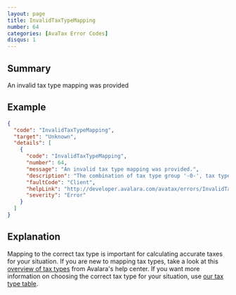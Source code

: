 ```yaml
---
layout: page
title: InvalidTaxTypeMapping
number: 64
categories: [AvaTax Error Codes]
disqus: 1
---
```


## Summary

An invalid tax type mapping was provided

## Example

```json
{
  "code": "InvalidTaxTypeMapping",
  "target": "Unknown",
  "details": [
    {
      "code": "InvalidTaxTypeMapping",
      "number": 64,
      "message": "An invalid tax type mapping was provided.",
      "description": "The combination of tax type group '-0-', tax type '-1-', tax sub type '-2-', rate type '-3-', and country '-4-' is invalid.",
      "faultCode": "Client",
      "helpLink": "http://developer.avalara.com/avatax/errors/InvalidTaxTypeMapping",
      "severity": "Error"
    }
  ]
}
```

## Explanation

Mapping to the correct tax type is important for calculating accurate taxes for your situation. If you are new to mapping tax types, take a look at this [overview of tax types](https://help.avalara.com/000_Avalara_AvaTax/About_Tax_Types) from Avalara's help center. If you want more information on choosing the correct tax type for your situation, use [our tax type table](https://help.avalara.com/001_Avalara_AvaTax/000_AvaTax_Update/Pick_the_Right_Tax_Type).
